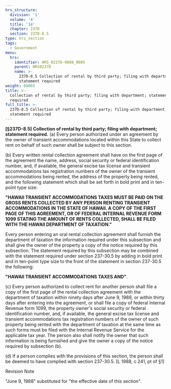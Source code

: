 ```yaml
---
hrs_structure:
  division: '1'
  volume: '4'
  title: '14'
  chapter: 237D
  section: 237D-8.5
type: hrs_section
tags:
  - Government
menu:
  hrs:
    identifier: HRS_0237D-0008_0005
    parent: HRS0237D
    name: >-
      237D-8.5 Collection of rental by third party; filing with department;
      statement required
weight: 69065
title: >-
  Collection of rental by third party; filing with department; statement
  required
full_title: >-
  237D-8.5 Collection of rental by third party; filing with department;
  statement required
---
```

**[§237D-8.5]** **Collection of rental by third party; filing with department; statement required.** (a) Every person authorized under an agreement by the owner of transient accommodations located within this State to collect rent on behalf of such owner shall be subject to this section.

(b) Every written rental collection agreement shall have on the first page of the agreement the name, address, social security or federal identification number, and, if available, the general excise tax license and transient accommodations tax registration numbers of the owner of the transient accommodations being rented, the address of the property being rented, and the following statement which shall be set forth in bold print and in ten-point type size:

**"HAWAII TRANSIENT ACCOMMODATIONS TAXES MUST BE PAID ON THE GROSS RENTS COLLECTED BY ANY PERSON RENTING TRANSIENT ACCOMMODATIONS IN THE STATE OF HAWAII. A COPY OF THE FIRST PAGE OF THIS AGREEMENT, OR OF FEDERAL INTERNAL REVENUE FORM 1099 STATING THE AMOUNT OF RENTS COLLECTED, SHALL BE FILED WITH THE HAWAII DEPARTMENT OF TAXATION."**

Every person entering an oral rental collection agreement shall furnish the department of taxation the information required under this subsection and shall give the owner of the property a copy of the notice required by this subsection. The statement required by this subsection may be combined with the statement required under section 237-30.5 by adding in bold print and in ten-point type size to the front of the statement in section 237-30.5 the following:

**"HAWAII TRANSIENT ACCOMMODATIONS TAXES AND"**.

(c) Every person authorized to collect rent for another person shall file a copy of the first page of the rental collection agreement with the department of taxation within ninety days after June 9, 1988, or within thirty days after entering into the agreement, or shall file a copy of federal Internal Revenue form 1099, the property owner's social security or federal identification number, and, if available, the general excise tax license and transient accommodations tax registration numbers of the owner of such property being rented with the department of taxation at the same time as such forms must be filed with the Internal Revenue Service for the applicable tax year. The person also shall notify the owner that such information is being furnished and give the owner a copy of the notice required by subsection (b).

(d) If a person complies with the provisions of this section, the person shall be deemed to have complied with section 237-30.5\. [L 1988, c 241, pt of §1]

Revision Note

"June 9, 1988" substituted for "the effective date of this section".